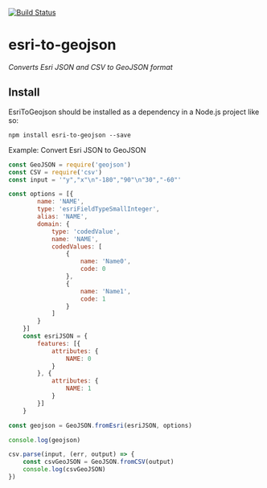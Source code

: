[![Build Status](https://travis-ci.org/koopjs/esri-to-geojson.svg?branch=master)](https://travis-ci.org/koopjs/esri-to-geojson)

# esri-to-geojson
*Converts Esri JSON and CSV to GeoJSON format*

## Install

EsriToGeojson should be installed as a dependency in a Node.js project like so:

```
npm install esri-to-geojson --save
```

Example: Convert Esri JSON to GeoJSON
```js
const GeoJSON = require('geojson')
const CSV = require('csv')
const input = '"y","x"\n"-180","90"\n"30","-60"'

const options = [{
        name: 'NAME',
        type: 'esriFieldTypeSmallInteger',
        alias: 'NAME',
        domain: {
            type: 'codedValue',
            name: 'NAME',
            codedValues: [
                {
                    name: 'Name0',
                    code: 0
                },
                {
                    name: 'Name1',
                    code: 1
                }
            ]
        }
    }]
    const esriJSON = {
        features: [{
            attributes: {
                NAME: 0
            }
        }, {
            attributes: {
                NAME: 1
            }
        }]
    }

const geojson = GeoJSON.fromEsri(esriJSON, options)

console.log(geojson)

csv.parse(input, (err, output) => {
    const csvGeoJSON = GeoJSON.fromCSV(output)
    console.log(csvGeoJSON)
})

```
